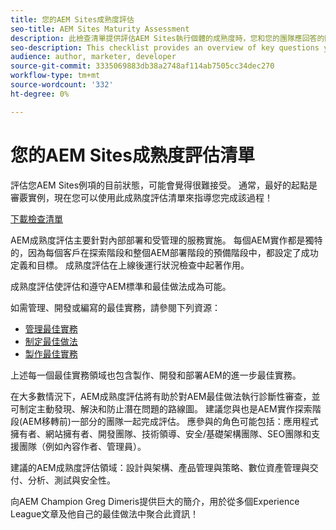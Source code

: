 ```yaml
---
title: 您的AEM Sites成熟度評估
seo-title: AEM Sites Maturity Assessment
description: 此檢查清單提供評估AEM Sites執行個體的成熟度時，您和您的團隊應回答的關鍵問題概觀
seo-description: This checklist provides an overview of key questions you and your team should be answering when evaluating the maturity of your AEM Sites instance
audience: author, marketer, developer
source-git-commit: 3335069883db38a2748af114ab7505cc34dec270
workflow-type: tm+mt
source-wordcount: '332'
ht-degree: 0%

---
```



# 您的AEM Sites成熟度評估清單

評估您AEM Sites例項的目前狀態，可能會覺得很難接受。 通常，最好的起點是審覈實例，現在您可以使用此成熟度評估清單來指導您完成該過程！

[下載檢查清單](assets/AEM-Sites-Maturity-Assessment.xlsx)

AEM成熟度評估主要針對內部部署和受管理的服務實施。 每個AEM實作都是獨特的，因為每個客戶在探索階段和整個AEM部署階段的預備階段中，都設定了成功定義和目標。 成熟度評估在上線後運行狀況檢查中起著作用。

成熟度評估使評估和遵守AEM標準和最佳做法成為可能。

如需管理、開發或編寫的最佳實務，請參閱下列資源：

* [管理最佳實務](https://experienceleague.adobe.com/docs/experience-manager-65/administering/bestpractices/administer-best-practices.html?lang=en)
* [制定最佳做法](https://experienceleague.adobe.com/docs/experience-manager-65/developing/bestpractices/best-practices.html?lang=en)
* [製作最佳實務](https://experienceleague.adobe.com/docs/experience-manager-65/authoring/authoring/best-practices.html?lang=en)

上述每一個最佳實務領域也包含製作、開發和部署AEM的進一步最佳實務。

在大多數情況下，AEM成熟度評估將有助於對AEM最佳做法執行診斷性審查，並可制定主動發現、解決和防止潛在問題的路線圖。 建議您與也是AEM實作探索階段(AEM移轉前)一部分的團隊一起完成評估。 應參與的角色可能包括：應用程式擁有者、網站擁有者、開發團隊、技術領導、安全/基礎架構團隊、SEO團隊和支援團隊（例如內容作者、管理員）。

建議的AEM成熟度評估領域：設計與架構、產品管理與策略、數位資產管理與交付、分析、測試與安全性。

向AEM Champion Greg Dimeris提供巨大的簡介，用於從多個Experience League文章及他自己的最佳做法中聚合此資訊！

